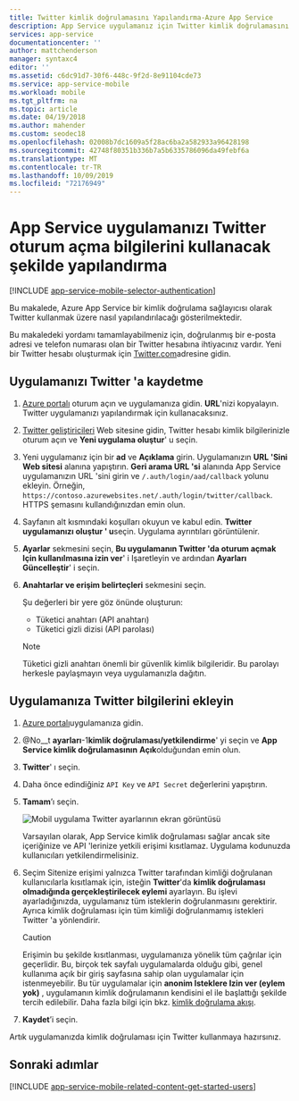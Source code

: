 ```yaml
---
title: Twitter kimlik doğrulamasını Yapılandırma-Azure App Service
description: App Service uygulamanız için Twitter kimlik doğrulamasını nasıl yapılandıracağınızı öğrenin.
services: app-service
documentationcenter: ''
author: mattchenderson
manager: syntaxc4
editor: ''
ms.assetid: c6dc91d7-30f6-448c-9f2d-8e91104cde73
ms.service: app-service-mobile
ms.workload: mobile
ms.tgt_pltfrm: na
ms.topic: article
ms.date: 04/19/2018
ms.author: mahender
ms.custom: seodec18
ms.openlocfilehash: 02008b7dc1609a5f28ac6ba2a582933a96428198
ms.sourcegitcommit: 42748f80351b336b7a5b6335786096da49febf6a
ms.translationtype: MT
ms.contentlocale: tr-TR
ms.lasthandoff: 10/09/2019
ms.locfileid: "72176949"
---
```

# <a name="configure-your-app-service-app-to-use-twitter-login"></a>App Service uygulamanızı Twitter oturum açma bilgilerini kullanacak şekilde yapılandırma

[!INCLUDE [app-service-mobile-selector-authentication](../../includes/app-service-mobile-selector-authentication.md)]

Bu makalede, Azure App Service bir kimlik doğrulama sağlayıcısı olarak Twitter kullanmak üzere nasıl yapılandırılacağı gösterilmektedir.

Bu makaledeki yordamı tamamlayabilmeniz için, doğrulanmış bir e-posta adresi ve telefon numarası olan bir Twitter hesabına ihtiyacınız vardır. Yeni bir Twitter hesabı oluşturmak için [Twitter.com]adresine gidin.

## <a name="register"> </a>Uygulamanızı Twitter 'a kaydetme

1. [Azure portalı] oturum açın ve uygulamanıza gidin. **URL**'nizi kopyalayın. Twitter uygulamanızı yapılandırmak için kullanacaksınız.
1. [Twitter geliştiricileri] Web sitesine gidin, Twitter hesabı kimlik bilgilerinizle oturum açın ve **Yeni uygulama oluştur**' u seçin.
1. Yeni uygulamanız için bir **ad** ve **Açıklama** girin. Uygulamanızın **URL 'Sini** **Web sitesi** alanına yapıştırın. **Geri arama URL 'si** alanında App Service uygulamanızın URL 'sini girin ve `/.auth/login/aad/callback` yolunu ekleyin. Örneğin, `https://contoso.azurewebsites.net/.auth/login/twitter/callback`. HTTPS şemasını kullandığınızdan emin olun.
1. Sayfanın alt kısmındaki koşulları okuyun ve kabul edin. **Twitter uygulamanızı oluştur ' u**seçin. Uygulama ayrıntıları görüntülenir.
1. **Ayarlar** sekmesini seçin, **Bu uygulamanın Twitter 'da oturum açmak Için kullanılmasına izin ver**' i Işaretleyin ve ardından **Ayarları Güncelleştir**' i seçin.
1. **Anahtarlar ve erişim belirteçleri** sekmesini seçin.

   Şu değerleri bir yere göz önünde oluşturun:
   - Tüketici anahtarı (API anahtarı)
   - Tüketici gizli dizisi (API parolası)

   > [!NOTE]
   > Tüketici gizli anahtarı önemli bir güvenlik kimlik bilgileridir. Bu parolayı herkesle paylaşmayın veya uygulamanızla dağıtın.

## <a name="secrets"> </a>Uygulamanıza Twitter bilgilerini ekleyin

1. [Azure portalı]uygulamanıza gidin.
1. @No__t **ayarları**-1**kimlik doğrulaması/yetkilendirme**' yi seçin ve **App Service kimlik doğrulamasının** **Açık**olduğundan emin olun.
1. **Twitter**' ı seçin.
1. Daha önce edindiğiniz `API Key` ve `API Secret` değerlerini yapıştırın.
1. **Tamam**’ı seçin.

   ![Mobil uygulama Twitter ayarlarının ekran görüntüsü][1]

   Varsayılan olarak, App Service kimlik doğrulaması sağlar ancak site içeriğinize ve API 'lerinize yetkili erişimi kısıtlamaz. Uygulama kodunuzda kullanıcıları yetkilendirmelisiniz.

1. Seçim Sitenize erişimi yalnızca Twitter tarafından kimliği doğrulanan kullanıcılarla kısıtlamak için, isteğin **Twitter**'da **kimlik doğrulaması olmadığında gerçekleştirilecek eylemi** ayarlayın. Bu işlevi ayarladığınızda, uygulamanız tüm isteklerin doğrulanmasını gerektirir. Ayrıca kimlik doğrulaması için tüm kimliği doğrulanmamış istekleri Twitter 'a yönlendirir.

   > [!CAUTION]
   > Erişimin bu şekilde kısıtlanması, uygulamanıza yönelik tüm çağrılar için geçerlidir. Bu, birçok tek sayfalı uygulamalarda olduğu gibi, genel kullanıma açık bir giriş sayfasına sahip olan uygulamalar için istenmeyebilir. Bu tür uygulamalar için **anonim Isteklere Izin ver (eylem yok)** , uygulamanın kimlik doğrulamanın kendisini el ile başlattığı şekilde tercih edilebilir. Daha fazla bilgi için bkz. [kimlik doğrulama akışı](overview-authentication-authorization.md#authentication-flow).

1. **Kaydet**’i seçin.

Artık uygulamanızda kimlik doğrulaması için Twitter kullanmaya hazırsınız.

## <a name="related-content"> </a>Sonraki adımlar

[!INCLUDE [app-service-mobile-related-content-get-started-users](../../includes/app-service-mobile-related-content-get-started-users.md)]

<!-- Images. -->

[0]: ./media/app-service-mobile-how-to-configure-twitter-authentication/app-service-twitter-redirect.png
[1]: ./media/app-service-mobile-how-to-configure-twitter-authentication/mobile-app-twitter-settings.png

<!-- URLs. -->

[Twitter geliştiricileri]: https://go.microsoft.com/fwlink/p/?LinkId=268300
[twitter.com]: https://go.microsoft.com/fwlink/p/?LinkID=268287
[Azure portalı]: https://portal.azure.com/
[xamarin]: ../app-services-mobile-app-xamarin-ios-get-started-users.md

